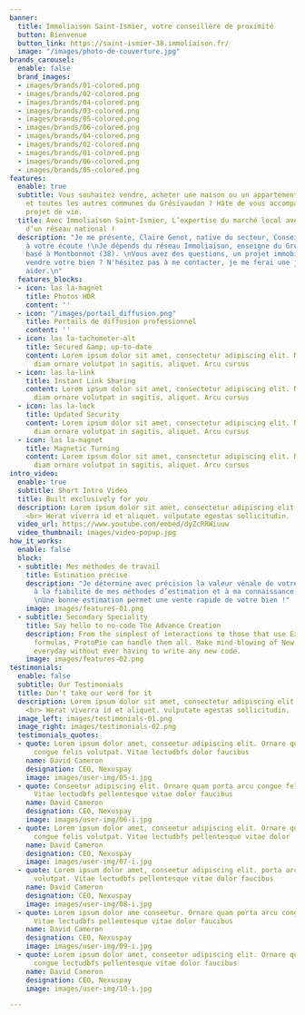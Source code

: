 ```yaml
---
banner:
  title: Immoliaison Saint-Ismier, votre conseillère de proximité
  button: Bienvenue
  button_link: https://saint-ismier-38.immoliaison.fr/
  image: "/images/photo-de-couverture.jpg"
brands_carousel:
  enable: false
  brand_images:
  - images/brands/01-colored.png
  - images/brands/02-colored.png
  - images/brands/04-colored.png
  - images/brands/03-colored.png
  - images/brands/05-colored.png
  - images/brands/06-colored.png
  - images/brands/04-colored.png
  - images/brands/02-colored.png
  - images/brands/01-colored.png
  - images/brands/06-colored.png
  - images/brands/05-colored.png
features:
  enable: true
  subtitle: Vous souhaitez vendre, acheter une maison ou un appartement sur SAINT-ISMIER
    et toutes les autres communes du Grésivaudan ? Hâte de vous accompagner dans votre
    projet de vie.
  title: Avec Immoliaison Saint-Ismier, L’expertise du marché local avec la force
    d’un réseau national !
  description: "Je me présente, Claire Genot, native du secteur, Conseillère en immobilier
    à votre écoute !\nJe dépends du réseau Immoliaison, enseigne du Groupe Cimm Immobilier,
    basé à Montbonnot (38). \nVous avez des questions, un projet immobilier ou souhaitez
    vendre votre bien ? N'hésitez pas à me contacter, je me ferai une joie de vous
    aider.\n"
  features_blocks:
  - icon: las la-magnet
    title: Photos HDR
    content: ''
  - icon: "/images/portail_diffusion.png"
    title: Portails de diffusion professionnel
    content: ''
  - icon: las la-tachometer-alt
    title: Secured &amp; up-to-date
    content: Lorem ipsum dolor sit amet, consectetur adipiscing elit. Neque enim id
      diam ornare volutpat in sagitis, aliquet. Arcu cursus
  - icon: las la-link
    title: Instant Link Sharing
    content: Lorem ipsum dolor sit amet, consectetur adipiscing elit. Neque enim id
      diam ornare volutpat in sagitis, aliquet. Arcu cursus
  - icon: las la-lock
    title: Updated Security
    content: Lorem ipsum dolor sit amet, consectetur adipiscing elit. Neque enim id
      diam ornare volutpat in sagitis, aliquet. Arcu cursus
  - icon: las la-magnet
    title: Magnetic Turning
    content: Lorem ipsum dolor sit amet, consectetur adipiscing elit. Neque enim id
      diam ornare volutpat in sagitis, aliquet. Arcu cursus
intro_video:
  enable: true
  subtitle: Short Intro Video
  title: Built exclusively for you
  description: Lorem ipsum dolor sit amet, consectetur adipiscing elit. Morbi egestas
    <br> Werat viverra id et aliquet. vulputate egestas sollicitudin.
  video_url: https://www.youtube.com/embed/dyZcRRWiuuw
  video_thumbnail: images/video-popup.jpg
how_it_works:
  enable: false
  block:
  - subtitle: Mes méthodes de travail
    title: Estimation précise
    description: "Je détermine avec précision la valeur vénale de votre bien grâce
      à la fiabilité de mes méthodes d’estimation et à ma connaissance du secteur.
      \nUne bonne estimation permet une vente rapide de votre bien !"
    image: images/features-01.png
  - subtitle: Secondary Speciality
    title: Say hello to no-code The Advance Creation
    description: From the simplest of interactions to those that use Excel-gradeing
      formulas, ProtoPie can handle them all. Make mind-blowing of New interactions
      everyday without ever having to write any new code.
    image: images/features-02.png
testimonials:
  enable: false
  subtitle: Our Testimonials
  title: Don't take our word for it
  description: Lorem ipsum dolor sit amet, consectetur adipiscing elit. Morbi egestas
    <br> Werat viverra id et aliquet. vulputate egestas sollicitudin.
  image_left: images/testimonials-01.png
  image_right: images/testimonials-02.png
  testimonials_quotes:
  - quote: Lorem ipsum dolor amet, conseetur adipiscing elit. Ornare quam porta arcu
      congue felis volutpat. Vitae lectudbfs dolor faucibus
    name: David Cameron
    designation: CEO, Nexuspay
    image: images/user-img/05-i.jpg
  - quote: Conseetur adipiscing elit. Ornare quam porta arcu congue felis volutpat.
      Vitae lectudbfs pellentesque vitae dolor faucibus
    name: David Cameron
    designation: CEO, Nexuspay
    image: images/user-img/06-i.jpg
  - quote: Lorem ipsum dolor amet, conseetur adipiscing elit. Ornare quam porta arcu
      congue felis volutpat. Vitae lectudbfs pellentesque vitae dolor
    name: David Cameron
    designation: CEO, Nexuspay
    image: images/user-img/07-i.jpg
  - quote: Lorem ipsum dolor amet, conseetur adipiscing elit. porta arcu congue felis
      volutpat. Vitae lectudbfs pellentesque vitae dolor faucibus
    name: David Cameron
    designation: CEO, Nexuspay
    image: images/user-img/08-i.jpg
  - quote: Lorem ipsum dolor ame conseetur. Ornare quam porta arcu congue felis volutpat.
      Vitae lectudbfs pellentesque vitae dolor faucibus
    name: David Cameron
    designation: CEO, Nexuspay
    image: images/user-img/09-i.jpg
  - quote: Lorem ipsum dolor amet, conseetur adipiscing elit. Ornare quam porta arcu
      congue lectudbfs pellentesque vitae dolor faucibus
    name: David Cameron
    designation: CEO, Nexuspay
    image: images/user-img/10-i.jpg

---
```

